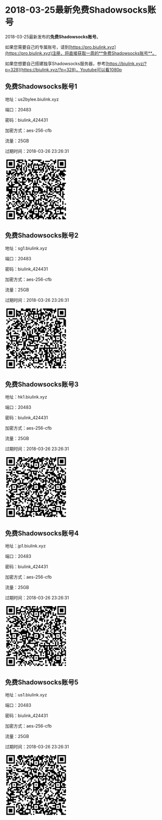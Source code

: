 # 2018-03-25最新**免费Shadowsocks账号**

2018-03-25最新发布的**免费Shadowsocks账号**。

如果您需要自己的专属账号，请到[https://pro.biulink.xyz](https://pro.biulink.xyz)注册，将直接获取一周的**免费Shadowsocks账号**。

如果您想要自己搭建独享Shadowsocks服务器，参考[https://biulink.xyz/?p=328](https://biulink.xyz/?p=328)，Youtube可以看1080p

## 免费Shadowsocks账号1

地址：us2bylee.biulink.xyz

端口：20483

密码：biulink_424431

加密方式：aes-256-cfb

流量：25GB

过期时间：2018-03-26 23:26:31

![免费Shadowsocks账号](../qrcode/be64444c-83ad-4ade-9b46-b31c8d9ec568.png)

## 免费Shadowsocks账号2

地址：sg1.biulink.xyz

端口：20483

密码：biulink_424431

加密方式：aes-256-cfb

流量：25GB

过期时间：2018-03-26 23:26:31

![免费Shadowsocks账号](../qrcode/ce552e4b-31ae-4f40-9d0c-1b89f8cc55d5.png)

## 免费Shadowsocks账号3

地址：hk1.biulink.xyz

端口：20483

密码：biulink_424431

加密方式：aes-256-cfb

流量：25GB

过期时间：2018-03-26 23:26:31

![免费Shadowsocks账号](../qrcode/5fb7fae5-b803-47ed-a1dc-3ab329f10b7e.png)

## 免费Shadowsocks账号4

地址：jp1.biulink.xyz

端口：20483

密码：biulink_424431

加密方式：aes-256-cfb

流量：25GB

过期时间：2018-03-26 23:26:31

![免费Shadowsocks账号](../qrcode/521ddc36-298d-42ea-9dbf-ad035cc1fb0c.png)

## 免费Shadowsocks账号5

地址：us1.biulink.xyz

端口：20483

密码：biulink_424431

加密方式：aes-256-cfb

流量：25GB

过期时间：2018-03-26 23:26:31

![免费Shadowsocks账号](../qrcode/a651b985-7a6b-4dce-b3be-c47727990951.png)

